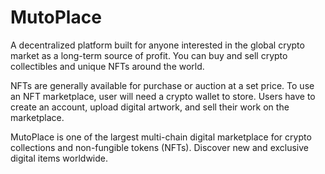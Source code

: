 # MutoPlace

A decentralized platform built for anyone interested in the global crypto market as a long-term source of profit. You can buy and sell crypto collectibles and unique NFTs around the world.

NFTs are generally available for purchase or auction at a set price. To use an NFT marketplace, user will need a crypto wallet to store. Users have to create an account, upload digital artwork, and sell their work on the marketplace.

MutoPlace is one of the largest multi-chain digital marketplace for crypto collections and non-fungible tokens (NFTs). Discover new and exclusive digital items worldwide. 

